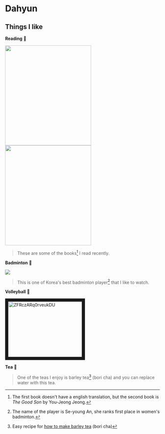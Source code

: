 # Dahyun
## Things I like
**Reading** 📖 


<img src="https://github.com/dahyun809/dahyun/assets/156183440/b9824a93-a2cf-49cb-b18a-e8b4b57009c9" width="280" height="325">
<img src="https://github.com/dahyun809/dahyun/assets/156183440/795d330a-f907-434a-a3d3-10bac1f7942d" width="280" height="325">

> These are some of the books[^1] I read recently.
[^1]: The first book doesn't have a english translation, but the second book is *The Good Son* by You-Jeong Jeong.

**Badminton** 🏸


![](https://github.com/dahyun809/dahyun/assets/156183440/0feb77da-7379-40d3-ad27-97372c3e27f6)

> This is one of Korea's best badminton player[^2] that I like to watch.
[^2]: The name of the player is Se-young An, she ranks first place in women's badminton.


**Volleyball** 🏐


<a href="http://www.youtube.com/watch?feature=player_embedded&v=XY8IVGzpWVc
" target="_blank"><img src="http://img.youtube.com/vi/XY8IVGzpWVc/0.jpg" 
alt="ZFRczARq0rveukDU" width="240" height="180" border="10" /></a>

**Tea** 🍵
> One of the teas I enjoy is barley tea[^3] (bori cha) and you can replace water with this tea.
[^3]: Easy recipe for [how to make barley tea](https://www.foodiebaker.com/roasted-barley-tea/) (bori cha)



